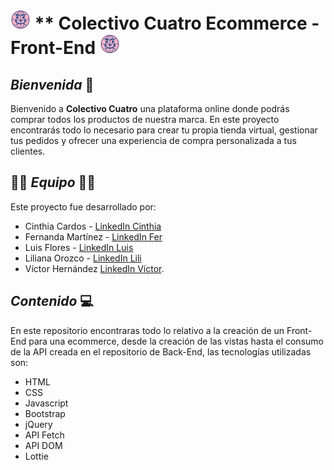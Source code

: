 # ![](./assets/images/icons/favicon.png) ** Colectivo Cuatro Ecommerce - Front-End ![](./assets/images/icons/favicon.png)



## *Bienvenida* 👋
Bienvenido a **Colectivo Cuatro** una plataforma online donde podrás comprar todos los productos de nuestra marca. 
En este proyecto encontrarás todo lo necesario para crear tu propia tienda virtual, gestionar tus pedidos  y ofrecer
una experiencia de compra personalizada a tus clientes. 

## 🦸‍♀️ *Equipo* 🦸‍♂️
Este proyecto fue desarrollado por: 

- Cinthia Cardos - [LinkedIn Cinthia](https://www.linkedin.com/in/cinthia-cardos-ceballos-8867471b2/)
- Fernanda Martínez - [LinkedIn Fer](https://www.linkedin.com/in/fernanda-maro/)
- Luis Flores - [LinkedIn Luis](https://www.linkedin.com/in/luis-ricardo-flores-estrada-88424b26a/)
- Liliana Orozco - [LinkedIn Lili](https://www.linkedin.com/in/liliana-o-326057247/)
- Víctor Hernández   [LinkedIn Víctor](https://pages.github.com/](https://www.linkedin.com/in/victor-g-h-moysen/)https://www.linkedin.com/in/victor-g-h-moysen/).

## *Contenido* 💻
En este repositorio encontraras todo lo relativo a la creación de un Front-End para una ecommerce, desde la creación de las vistas hasta el consumo de la API creada en el repositorio de Back-End, las tecnologías utilizadas son:
- HTML
- CSS
- Javascript
- Bootstrap
- jQuery
- API Fetch
- API DOM
- Lottie
